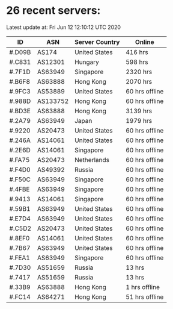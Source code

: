 # 26 recent servers:

Latest update at: Fri Jun 12 12:10:12 UTC 2020

| ID | ASN | Server Country | Online |
| -- | --- | -------------- | ------ |
| #.D09B | AS174 | United States | 416 hrs |
| #.C831 | AS12301 | Hungary | 598 hrs |
| #.7F1D | AS63949 | Singapore | 2320 hrs |
| #.B6F8 | AS63888 | Hong Kong | 2070 hrs |
| #.9FC3 | AS53889 | United States | 60 hrs offline |
| #.988D | AS133752 | Hong Kong | 60 hrs offline |
| #.BD3E | AS63888 | Hong Kong | 3139 hrs |
| #.2A79 | AS63949 | Japan | 1979 hrs |
| #.9220 | AS20473 | United States | 60 hrs offline |
| #.246A | AS14061 | United States | 60 hrs offline |
| #.2E6D | AS14061 | Singapore | 60 hrs offline |
| #.FA75 | AS20473 | Netherlands | 60 hrs offline |
| #.F4D0 | AS49392 | Russia | 60 hrs offline |
| #.F50C | AS63949 | Singapore | 60 hrs offline |
| #.4FBE | AS63949 | Singapore | 60 hrs offline |
| #.9413 | AS14061 | Singapore | 60 hrs offline |
| #.59B1 | AS63949 | United States | 60 hrs offline |
| #.E7D4 | AS63949 | United States | 60 hrs offline |
| #.C5D2 | AS20473 | United States | 60 hrs offline |
| #.8EF0 | AS14061 | United States | 60 hrs offline |
| #.7B67 | AS63949 | United States | 60 hrs offline |
| #.FEA1 | AS63949 | Singapore | 60 hrs offline |
| #.7D30 | AS51659 | Russia | 13 hrs |
| #.7417 | AS51659 | Russia | 13 hrs |
| #.33B9 | AS63888 | Hong Kong | 1 hrs offline |
| #.FC14 | AS64271 | Hong Kong | 51 hrs offline |

